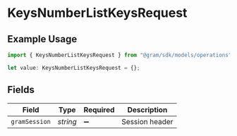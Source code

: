 # KeysNumberListKeysRequest

## Example Usage

```typescript
import { KeysNumberListKeysRequest } from "@gram/sdk/models/operations";

let value: KeysNumberListKeysRequest = {};
```

## Fields

| Field              | Type               | Required           | Description        |
| ------------------ | ------------------ | ------------------ | ------------------ |
| `gramSession`      | *string*           | :heavy_minus_sign: | Session header     |